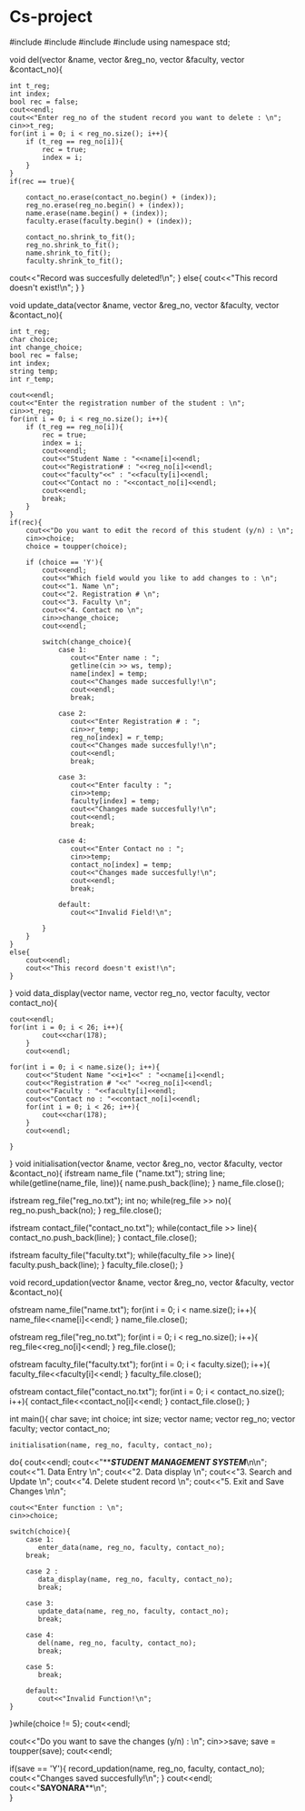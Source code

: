 # Cs-project
#include <iostream>
#include <string>
#include <vector>
#include <fstream>
using namespace std;

void del(vector<string> &name, vector<int> &reg_no, vector<string> &faculty, vector<string> &contact_no){
    
    int t_reg;
    int index;
    bool rec = false;
    cout<<endl;
    cout<<"Enter reg_no of the student record you want to delete : \n";
    cin>>t_reg;
    for(int i = 0; i < reg_no.size(); i++){
        if (t_reg == reg_no[i]){
            rec = true;
            index = i;
        }   
    }
    if(rec == true){

        contact_no.erase(contact_no.begin() + (index));
        reg_no.erase(reg_no.begin() + (index));
        name.erase(name.begin() + (index));
        faculty.erase(faculty.begin() + (index));

        contact_no.shrink_to_fit();
        reg_no.shrink_to_fit();
        name.shrink_to_fit();
        faculty.shrink_to_fit();
   cout<<"Record was succesfully deleted!\n";
    }
    else{
        cout<<"This record doesn't exist!\n";
    }
}

void update_data(vector<string> &name, vector<int> &reg_no, vector<string> &faculty, vector<string> &contact_no){
    
    int t_reg;
    char choice;
    int change_choice;
    bool rec = false;
    int index;
    string temp;
    int r_temp;
    
    cout<<endl;
    cout<<"Enter the registration number of the student : \n";
    cin>>t_reg;
    for(int i = 0; i < reg_no.size(); i++){
        if (t_reg == reg_no[i]){
            rec = true;
            index = i;
            cout<<endl;
            cout<<"Student Name : "<<name[i]<<endl;
            cout<<"Registration# : "<<reg_no[i]<<endl;
            cout<<"faculty"<<" : "<<faculty[i]<<endl;
            cout<<"Contact no : "<<contact_no[i]<<endl;
            cout<<endl;
            break;
        }
    }
    if(rec){
        cout<<"Do you want to edit the record of this student (y/n) : \n";
        cin>>choice;
        choice = toupper(choice);
        
        if (choice == 'Y'){
            cout<<endl;
            cout<<"Which field would you like to add changes to : \n";
            cout<<"1. Name \n";
            cout<<"2. Registration # \n";
            cout<<"3. Faculty \n";
            cout<<"4. Contact no \n";
            cin>>change_choice;
            cout<<endl;

            switch(change_choice){
                case 1:
                   cout<<"Enter name : ";
                   getline(cin >> ws, temp);
                   name[index] = temp;
                   cout<<"Changes made succesfully!\n";
                   cout<<endl;
                   break;

                case 2:
                   cout<<"Enter Registration # : ";
                   cin>>r_temp;
                   reg_no[index] = r_temp;
                   cout<<"Changes made succesfully!\n";
                   cout<<endl;
                   break;

                case 3:
                   cout<<"Enter faculty : ";
                   cin>>temp;
                   faculty[index] = temp;
                   cout<<"Changes made succesfully!\n";
                   cout<<endl;
                   break;

                case 4:
                   cout<<"Enter Contact no : ";
                   cin>>temp;
                   contact_no[index] = temp;
                   cout<<"Changes made succesfully!\n";
                   cout<<endl;
                   break;

                default:
                   cout<<"Invalid Field!\n";       

            }
        }    
    }
    else{
        cout<<endl;
        cout<<"This record doesn't exist!\n";
    }

}
void data_display(vector<string> name, vector<int> reg_no, vector<string> faculty, vector<string> contact_no){
    
    cout<<endl;
    for(int i = 0; i < 26; i++){
            cout<<char(178);
        }
        cout<<endl;    
        
    for(int i = 0; i < name.size(); i++){
        cout<<"Student Name "<<i+1<<" : "<<name[i]<<endl;
        cout<<"Registration # "<<" "<<reg_no[i]<<endl;
        cout<<"Faculty : "<<faculty[i]<<endl;
        cout<<"Contact no : "<<contact_no[i]<<endl;
        for(int i = 0; i < 26; i++){
            cout<<char(178);
        }
        cout<<endl;

    }    
}
void initialisation(vector<string> &name, vector<int> &reg_no, vector<string> &faculty, vector<string> &contact_no){
  ifstream name_file ("name.txt");
  string line;
  while(getline(name_file, line)){
    name.push_back(line);
  }
  name_file.close();

  ifstream reg_file("reg_no.txt");
  int no;
  while(reg_file >> no){
    reg_no.push_back(no);
  }
  reg_file.close();

  ifstream contact_file("contact_no.txt");
  while(contact_file >> line){
    contact_no.push_back(line);
  }
contact_file.close();

  ifstream faculty_file("faculty.txt");
  while(faculty_file >> line){
    faculty.push_back(line);
  }
  faculty_file.close();
}

void record_updation(vector<string> &name, vector<int> &reg_no, vector<string> &faculty, vector<string> &contact_no){
  
  ofstream name_file("name.txt");
  for(int i = 0; i < name.size(); i++){
    name_file<<name[i]<<endl;
  }
  name_file.close();

  ofstream reg_file("reg_no.txt");
  for(int i = 0; i < reg_no.size(); i++){
    reg_file<<reg_no[i]<<endl;
  }
  reg_file.close();

  ofstream faculty_file("faculty.txt");
  for(int i = 0; i < faculty.size(); i++){
    faculty_file<<faculty[i]<<endl;
  }
  faculty_file.close();

  ofstream contact_file("contact_no.txt");
  for(int i = 0; i < contact_no.size(); i++){
    contact_file<<contact_no[i]<<endl;
  }
  contact_file.close();
}


int main(){
    char save;
    int choice;
    int size;
    vector<string> name;
    vector<int> reg_no;
    vector<string> faculty;
    vector<string> contact_no;

    initialisation(name, reg_no, faculty, contact_no);

do{
    cout<<endl;
    cout<<"*****************STUDENT MANAGEMENT SYSTEM***************\n\n";
    cout<<"1. Data Entry \n";
    cout<<"2. Data display \n";
    cout<<"3. Search and Update \n";
    cout<<"4. Delete student record \n";
    cout<<"5. Exit and Save Changes \n\n";

    cout<<"Enter function : \n";
    cin>>choice;
    
    switch(choice){
        case 1:
           enter_data(name, reg_no, faculty, contact_no);
        break;

        case 2 :
           data_display(name, reg_no, faculty, contact_no);
           break;

        case 3:
           update_data(name, reg_no, faculty, contact_no);
           break;

        case 4:
           del(name, reg_no, faculty, contact_no);
           break;

        case 5:
           break;
              
        default:
           cout<<"Invalid Function!\n";  
    }

}while(choice != 5);
cout<<endl;

cout<<"Do you want to save the changes (y/n) : \n";
cin>>save;
save = toupper(save);
cout<<endl;

if(save == 'Y'){
    record_updation(name, reg_no, faculty, contact_no);
    cout<<"Changes saved succesfully!\n";
}
cout<<endl;
cout<<"************SAYONARA**************\n";  
}



